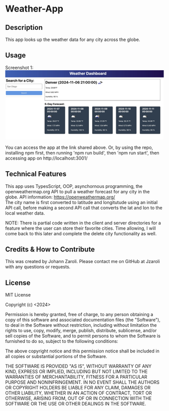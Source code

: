 # Weather-App

## Description
This app looks up the weather data for any city across the globe. 

## Usage
Screenshot 1:  
![screenshot1](./images/screenshot1.jpg)  

You can access the app at the link shared above. Or, by using the repo, installing npm first, then running 'npm run build', then 'npm run start', then accessing app on http://localhost:3001/

## Technical Features
This app uses TypesScript, OOP, asynchornous programming, the openweathermap.org API to pull a weather forecast for any city in the globe. API information: https://openweathermap.org/   
The city name is first converted to latitude and longitutude using an initial API call, before making a second API call that converts the lat and lon to the local weather data.  

NOTE: There is partial code written in the client and server directories for a feature where the user can store their favorite cities. Time allowing, I will come back to this later and complete the delete city functionality as well.

## Credits & How to Contribute
This was created by Johann Zaroli. Please contact me on GitHub at Jzaroli with any questions or requests.

## License
MIT License

Copyright (c) <2024>

Permission is hereby granted, free of charge, to any person obtaining a copy of this software and associated documentation files (the "Software"), to deal in the Software without restriction, including without limitation the rights to use, copy, modify, merge, publish, distribute, sublicense, and/or sell copies of the Software, and to permit persons to whom the Software is furnished to do so, subject to the following conditions:

The above copyright notice and this permission notice shall be included in all copies or substantial portions of the Software.

THE SOFTWARE IS PROVIDED "AS IS", WITHOUT WARRANTY OF ANY KIND, EXPRESS OR IMPLIED, INCLUDING BUT NOT LIMITED TO THE WARRANTIES OF MERCHANTABILITY, FITNESS FOR A PARTICULAR PURPOSE AND NONINFRINGEMENT. IN NO EVENT SHALL THE AUTHORS OR COPYRIGHT HOLDERS BE LIABLE FOR ANY CLAIM, DAMAGES OR OTHER LIABILITY, WHETHER IN AN ACTION OF CONTRACT, TORT OR OTHERWISE, ARISING FROM, OUT OF OR IN CONNECTION WITH THE SOFTWARE OR THE USE OR OTHER DEALINGS IN THE SOFTWARE.